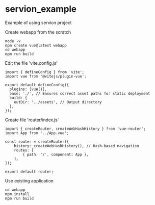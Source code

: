 # servion_example
Example of using servion project

Create webapp from the scratch
```
node -v
npm create vue@latest webapp
cd webapp
npm run build
```

Edit the file 'vite.config.js'
```
import { defineConfig } from 'vite';
import vue from '@vitejs/plugin-vue';

export default defineConfig({
  plugins: [vue()],
  base: './', // Ensures correct asset paths for static deployment
  build: {
    outDir: '../assets', // Output directory
  },
});
```

Create file 'router/index.js'
```
import { createRouter, createWebHashHistory } from 'vue-router';
import App from '../App.vue';

const router = createRouter({
    history: createWebHashHistory(), // Hash-based navigation
    routes: [
        { path: '/', component: App },
    ],
});

export default router;
```

Use existing application
```
cd webapp
npm install
npm run build
```